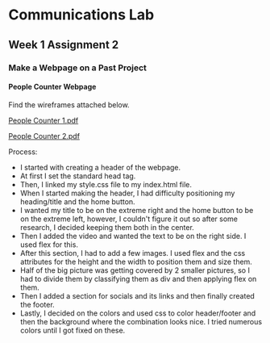 # Communications Lab
## Week 1 Assignment 2
### Make a Webpage on a Past Project
#### People Counter Webpage

Find the wireframes attached below.

[People Counter 1.pdf](https://github.com/basil-ahmed/ConnectionsLab/files/9483384/People.Counter.1.pdf)

[People Counter 2.pdf](https://github.com/basil-ahmed/ConnectionsLab/files/9483385/People.Counter.2.pdf)

Process:

- I started with creating a header of the webpage.
- At first I set the standard head tag. 
- Then, I linked my style.css file to my index.html file. 
- When I started making the header, I had difficulty positioning my heading/title and the home button.
- I wanted my title to be on the extreme right and the home button to be on the extreme left, however, I couldn't figure it out so after some research, I decided keeping them both in the center.
- Then I added the video and wanted the text to be on the right side. I used flex for this.
- After this section, I had to add a few images. I used flex and the css attributes for the height and the width to position them and size them.
- Half of the big picture was getting covered by 2 smaller pictures, so I had to divide them by classifying them as div and then applying flex on them.
- Then I added a section for socials and its links and then finally created the footer.
- Lastly, I decided on the colors and used css to color header/footer and then the background where the combination looks nice. I tried numerous colors until I got fixed on these.
